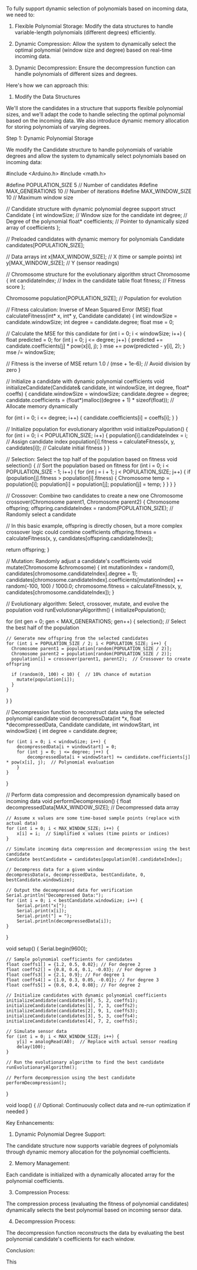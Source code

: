 To fully support dynamic selection of polynomials based on incoming data, we need to:

1. Flexible Polynomial Storage: Modify the data structures to handle variable-length polynomials (different degrees) efficiently.


2. Dynamic Compression: Allow the system to dynamically select the optimal polynomial (window size and degree) based on real-time incoming data.


3. Dynamic Decompression: Ensure the decompression function can handle polynomials of different sizes and degrees.



Here's how we can approach this:

1. Modify the Data Structures

We'll store the candidates in a structure that supports flexible polynomial sizes, and we'll adapt the code to handle selecting the optimal polynomial based on the incoming data. We also introduce dynamic memory allocation for storing polynomials of varying degrees.

Step 1: Dynamic Polynomial Storage

We modify the Candidate structure to handle polynomials of variable degrees and allow the system to dynamically select polynomials based on incoming data:

#include <Arduino.h>
#include <math.h>

#define POPULATION_SIZE 5   // Number of candidates
#define MAX_GENERATIONS 10  // Number of iterations
#define MAX_WINDOW_SIZE 10  // Maximum window size

// Candidate structure with dynamic polynomial degree support
struct Candidate {
  int windowSize;    // Window size for the candidate
  int degree;        // Degree of the polynomial
  float* coefficients;  // Pointer to dynamically sized array of coefficients
};

// Preloaded candidates with dynamic memory for polynomials
Candidate candidates[POPULATION_SIZE];

// Data arrays
int x[MAX_WINDOW_SIZE];  // X (time or sample points)
int y[MAX_WINDOW_SIZE];  // Y (sensor readings)

// Chromosome structure for the evolutionary algorithm
struct Chromosome {
  int candidateIndex;  // Index in the candidate table
  float fitness;       // Fitness score
};

Chromosome population[POPULATION_SIZE];  // Population for evolution

// Fitness calculation: Inverse of Mean Squared Error (MSE)
float calculateFitness(int* x, int* y, Candidate candidate) {
  int windowSize = candidate.windowSize;
  int degree = candidate.degree;
  float mse = 0;

  // Calculate the MSE for this candidate
  for (int i = 0; i < windowSize; i++) {
    float predicted = 0;
    for (int j = 0; j <= degree; j++) {
      predicted += candidate.coefficients[j] * pow(x[i], j);
    }
    mse += pow(predicted - y[i], 2);
  }
  mse /= windowSize;

  // Fitness is the inverse of MSE
  return 1.0 / (mse + 1e-6);  // Avoid division by zero
}

// Initialize a candidate with dynamic polynomial coefficients
void initializeCandidate(Candidate& candidate, int windowSize, int degree, float* coeffs) {
  candidate.windowSize = windowSize;
  candidate.degree = degree;
  candidate.coefficients = (float*)malloc((degree + 1) * sizeof(float));  // Allocate memory dynamically

  for (int i = 0; i <= degree; i++) {
    candidate.coefficients[i] = coeffs[i];
  }
}

// Initialize population for evolutionary algorithm
void initializePopulation() {
  for (int i = 0; i < POPULATION_SIZE; i++) {
    population[i].candidateIndex = i;  // Assign candidate index
    population[i].fitness = calculateFitness(x, y, candidates[i]);  // Calculate initial fitness
  }
}

// Selection: Select the top half of the population based on fitness
void selection() {
  // Sort the population based on fitness
  for (int i = 0; i < POPULATION_SIZE - 1; i++) {
    for (int j = i + 1; j < POPULATION_SIZE; j++) {
      if (population[j].fitness > population[i].fitness) {
        Chromosome temp = population[i];
        population[i] = population[j];
        population[j] = temp;
      }
    }
  }
}

// Crossover: Combine two candidates to create a new one
Chromosome crossover(Chromosome parent1, Chromosome parent2) {
  Chromosome offspring;
  offspring.candidateIndex = random(POPULATION_SIZE); // Randomly select a candidate

  // In this basic example, offspring is directly chosen, but a more complex crossover logic could combine coefficients
  offspring.fitness = calculateFitness(x, y, candidates[offspring.candidateIndex]);

  return offspring;
}

// Mutation: Randomly adjust a candidate's coefficients
void mutate(Chromosome &chromosome) {
  int mutationIndex = random(0, candidates[chromosome.candidateIndex].degree + 1);
  candidates[chromosome.candidateIndex].coefficients[mutationIndex] += random(-100, 100) / 1000.0;
  chromosome.fitness = calculateFitness(x, y, candidates[chromosome.candidateIndex]);
}

// Evolutionary algorithm: Select, crossover, mutate, and evolve the population
void runEvolutionaryAlgorithm() {
  initializePopulation();

  for (int gen = 0; gen < MAX_GENERATIONS; gen++) {
    selection();  // Select the best half of the population

    // Generate new offspring from the selected candidates
    for (int i = POPULATION_SIZE / 2; i < POPULATION_SIZE; i++) {
      Chromosome parent1 = population[random(POPULATION_SIZE / 2)];
      Chromosome parent2 = population[random(POPULATION_SIZE / 2)];
      population[i] = crossover(parent1, parent2);  // Crossover to create offspring

      if (random(0, 100) < 10) {  // 10% chance of mutation
        mutate(population[i]);
      }
    }
  }
}

// Decompression function to reconstruct data using the selected polynomial candidate
void decompressData(int *x, float *decompressedData, Candidate candidate, int windowStart, int windowSize) {
    int degree = candidate.degree;

    for (int i = 0; i < windowSize; i++) {
        decompressedData[i + windowStart] = 0;
        for (int j = 0; j <= degree; j++) {
            decompressedData[i + windowStart] += candidate.coefficients[j] * pow(x[i], j);  // Polynomial evaluation
        }
    }
}

// Perform data compression and decompression dynamically based on incoming data
void performDecompression() {
    float decompressedData[MAX_WINDOW_SIZE]; // Decompressed data array

    // Assume x values are some time-based sample points (replace with actual data)
    for (int i = 0; i < MAX_WINDOW_SIZE; i++) {
        x[i] = i;  // Simplified x values (time points or indices)
    }

    // Simulate incoming data compression and decompression using the best candidate
    Candidate bestCandidate = candidates[population[0].candidateIndex];

    // Decompress data for a given window
    decompressData(x, decompressedData, bestCandidate, 0, bestCandidate.windowSize);

    // Output the decompressed data for verification
    Serial.println("Decompressed Data:");
    for (int i = 0; i < bestCandidate.windowSize; i++) {
        Serial.print("x[");
        Serial.print(x[i]);
        Serial.print("] = ");
        Serial.println(decompressedData[i]);
    }
}

void setup() {
    Serial.begin(9600);

    // Sample polynomial coefficients for candidates
    float coeffs1[] = {1.2, 0.5, 0.02}; // For degree 2
    float coeffs2[] = {0.8, 0.4, 0.1, -0.03}; // For degree 3
    float coeffs3[] = {2.1, 0.9}; // For degree 1
    float coeffs4[] = {1.0, 0.3, 0.05, -0.01}; // For degree 3
    float coeffs5[] = {0.6, 0.4, 0.08}; // For degree 2

    // Initialize candidates with dynamic polynomial coefficients
    initializeCandidate(candidates[0], 5, 2, coeffs1);
    initializeCandidate(candidates[1], 7, 3, coeffs2);
    initializeCandidate(candidates[2], 9, 1, coeffs3);
    initializeCandidate(candidates[3], 5, 3, coeffs4);
    initializeCandidate(candidates[4], 7, 2, coeffs5);

    // Simulate sensor data
    for (int i = 0; i < MAX_WINDOW_SIZE; i++) {
        y[i] = analogRead(A0);  // Replace with actual sensor reading
        delay(100);
    }

    // Run the evolutionary algorithm to find the best candidate
    runEvolutionaryAlgorithm();

    // Perform decompression using the best candidate
    performDecompression();
}

void loop() {
    // Optional: Continuously collect data and re-run optimization if needed
}

Key Enhancements:

1. Dynamic Polynomial Degree Support:

The candidate structure now supports variable degrees of polynomials through dynamic memory allocation for the polynomial coefficients.



2. Memory Management:

Each candidate is initialized with a dynamically allocated array for the polynomial coefficients.



3. Compression Process:

The compression process (evaluating the fitness of polynomial candidates) dynamically selects the best polynomial based on incoming sensor data.



4. Decompression Process:

The decompression function reconstructs the data by evaluating the best polynomial candidate's coefficients for each window.




Conclusion:

This



